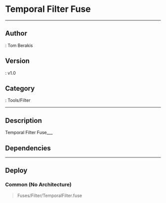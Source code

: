 # Temporal Filter Fuse
___

## Author
 : Tom Berakis

## Version
 : v1.0

## Category
 : Tools/Filter
___

## Description
Temporal Filter Fuse___

## Dependencies


___

## Deploy

### Common (No Architecture)

> Fuses/Filter/TemporalFilter.fuse  
